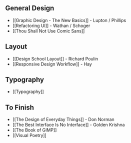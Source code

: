 ## General Design

* [[Graphic Design - The New Basics]] - Lupton / Phillips
* [[Refactoring UI]] - Wathan / Schoger
* [[Thou Shall Not Use Comic Sans]]

## Layout

* [[Design School Layout]] - Richard Poulin
* [[Responsive Design Workflow]] - Hay

## Typography

* [[Typography]]

## To Finish

* [[The Design of Everyday Things]] - Don Norman
* [[The Best Interface Is No Interface]] - Golden Krishna
* [[The Book of GIMP]]
* [[Visual Poetry]]
